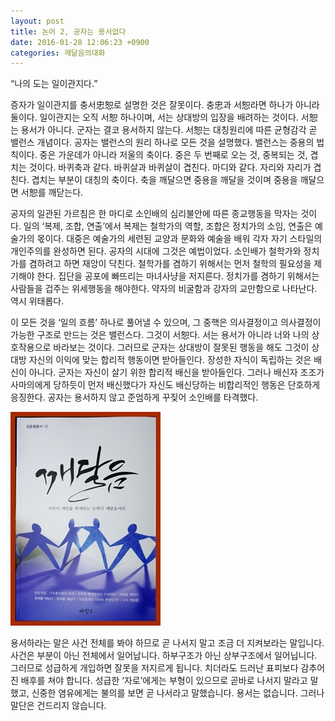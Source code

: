 ```yaml
---
layout: post
title: 논어 2, 공자는 용서없다
date: 2016-01-28 12:06:23 +0900
categories: 깨달음의대화
---
```

“나의 도는 일이관지다.” 

  


증자가 일이관지를 충서忠恕로 설명한 것은 잘못이다. 충忠과 서恕라면 하나가 아니라 둘이다. 일이관지는 오직 서恕 하나이며, 서는 상대방의 입장을 배려하는 것이다. 서恕는 용서가 아니다. 군자는 결코 용서하지 않는다. 서恕는 대칭원리에 따른 균형감각 곧 밸런스 개념이다. 공자는 밸런스의 원리 하나로 모든 것을 설명했다. 밸런스는 중용의 법칙이다. 중은 가운데가 아니라 저울의 축이다. 중은 두 번째로 오는 것, 중복되는 것, 겹치는 것이다. 바퀴축과 같다. 바퀴살과 바퀴살이 겹친다. 마디와 같다. 자리와 자리가 겹친다. 겹치는 부분이 대칭의 축이다. 축을 깨달으면 중용을 깨달을 것이며 중용을 깨달으면 서恕를 깨닫는다.   
      
공자의 일관된 가르침은 한 마디로 소인배의 심리불안에 따른 종교행동을 막자는 것이다. 일의 ‘복제, 조합, 연출’에서 복제는 철학가의 역할, 조합은 정치가의 소임, 연출은 예술가의 몫이다. 대중은 예술가의 세련된 교양과 문화와 예술을 배워 각자 자기 스타일의 개인주의를 완성하면 된다. 공자의 시대에 그것은 예법이었다. 소인배가 철학가와 정치가를 겸하려고 하면 재앙이 닥친다. 철학가를 겸하기 위해서는 먼저 철학의 필요성을 제기해야 한다. 집단을 공포에 빠뜨리는 마녀사냥을 저지른다. 정치가를 겸하기 위해서는 사람들을 겁주는 위세행동을 해야한다. 약자의 비굴함과 강자의 교만함으로 나타난다. 역시 위태롭다.  
      
이 모든 것을 ‘일의 흐름’ 하나로 풀어낼 수 있으며, 그 중핵은 의사결정이고 의사결정이 가능한 구조로 만드는 것은 밸런스다. 그것이 서恕다. 서는 용서가 아니라 너와 나의 상호작용으로 바라보는 것이다. 그러므로 군자는 상대방이 잘못된 행동을 해도 그것이 상대방 자신의 이익에 맞는 합리적 행동이면 받아들인다. 장성한 자식이 독립하는 것은 배신이 아니다. 군자는 자신이 살기 위한 합리적 배신을 받아들인다. 그러나 배신자 조조가 사마의에게 당하듯이 먼저 배신했다가 자신도 배신당하는 비합리적인 행동은 단호하게 응징한다. 공자는 용서하지 않고 준엄하게 꾸짖어 소인배를 타격했다.

  


  



<img src="files/attach/images/198/351/667/aDSC01523.JPG" alt="aDSC01523.JPG" width="240" height="342" />   


  


용서하라는 말은 사건 전체를 봐야 하므로 곧 나서지 말고 조금 더 지켜보라는 말입니다. 사건은 부분이 아닌 전체에서 일어납니다. 하부구조가 아닌 상부구조에서 일어닙니다. 그러므로 성급하게 개입하면 잘못을 저지르게 됩니다. 치더라도 드러난 표피보다 감추어진 배후를 쳐야 합니다. 성급한 ‘자로’에게는 부형이 있으므로 곧바로 나서지 말라고 말했고, 신중한 염유에게는 불의를 보면 곧 나서라고 말했습니다. 용서는 없습니다. 그러나 말단은 건드리지 않습니다.